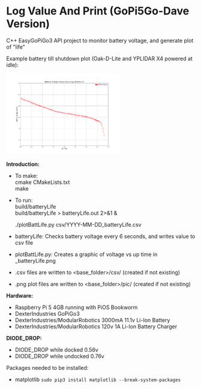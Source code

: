 # Log Value And Print (GoPi5Go-Dave Version)

C++ EasyGoPiGo3 API project to monitor battery voltage, and generate plot of "life"  

Example battery till shutdown plot (Oak-D-Lite and YPLIDAR X4 powered at idle):  

<img src="pic/2024-03-21_batteryLife.png" width="60%">  

**Introduction:**  
- To make:  
  cmake CMakeLists.txt  
  make  

- To run:  
  build/batteryLife    
  build/batteryLife > batteryLife.out 2>&1 &  
  
  ./plotBattLife.py  csv/YYYY-MM-DD_batteryLife.csv  
 
- batteryLife:  Checks battery voltage every 6 seconds, and writes value to csv file  
- plotBattLife.py:  Creates a graphic of voltage vs up time in <date>_batteryLife.png  

- .csv files are written to      <base_folder>/csv/         (created if not existing)  
- .png plot files are written to <base_folder>/pic/         (created if not existing)  

**Hardware:**  
- Raspberry Pi 5 4GB running with PiOS Bookworm
- DexterIndustries GoPiGo3
- DexterIndustries/ModularRobotics 3000mA 11.1v Li-Ion Battery
- DexterIndustries/ModularRobotics 120v 1A Li-Ion Battery Charger
  
**DIODE_DROP:**
- DIODE_DROP while docked 0.56v  
- DIODE_DROP while undocked 0.76v  

Packages needed to be installed:  
- matplotlib  ```sudo pip3 install matplotlib --break-system-packages```  

  
